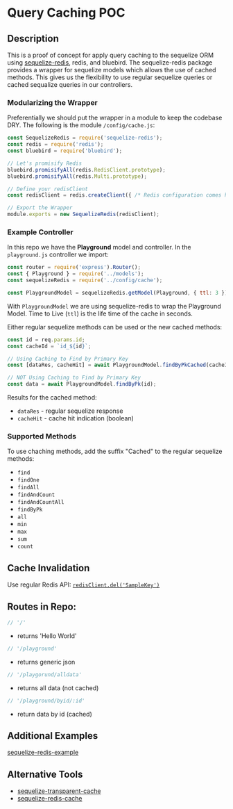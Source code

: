 # Query Caching POC

## Description
This is a proof of concept for apply query caching to the sequelize ORM using
[sequelize-redis](https://www.npmjs.com/package/sequelize-redis), redis, and bluebird.
The sequelize-redis package provides a wrapper for sequelize models which allows the
use of cached methods. This gives us the flexibility to use regular sequelize queries
or cached sequalize queries in our controllers.

### Modularizing the Wrapper
Preferentially we should put the wrapper in a module to keep the codebase DRY.
The following is the module `/config/cache.js`:
```js
const SequelizeRedis = require('sequelize-redis');
const redis = require('redis');
const bluebird = require('bluebird');

// Let's promisify Redis
bluebird.promisifyAll(redis.RedisClient.prototype);
bluebird.promisifyAll(redis.Multi.prototype);

// Define your redisClient
const redisClient = redis.createClient({ /* Redis configuration comes here */ });

// Export the Wrapper
module.exports = new SequelizeRedis(redisClient);
```

### Example Controller
In this repo we have the **Playground** model and controller. In the `playground.js`
controller we import:
```js
const router = require('express').Router();
const { Playground } = require('../models');
const sequelizeRedis = require('../config/cache');

const PlaygroundModel = sequelizeRedis.getModel(Playground, { ttl: 3 });
```
With `PlaygroundModel` we are using sequelize-redis to wrap the Playground Model. 
Time to Live (`ttl`) is the life time of the cache in seconds.

Either regular sequelize methods can be used or the new cached methods:
```js
const id = req.params.id;
const cacheId = `id_${id}`;

// Using Caching to Find by Primary Key
const [dataRes, cacheHit] = await PlaygroundModel.findByPkCached(cacheId, id);

// NOT Using Caching to Find by Primary Key
const data = await PlaygroundModel.findByPk(id);
```
Results for the cached method:
* `dataRes` - regular sequelize response
* `cacheHit` - cache hit indication (boolean)

### Supported Methods
To use chaching methods, add the suffix "Cached" to the regular sequelize methods:
* `find`
* `findOne`
* `findAll`
* `findAndCount`
* `findAndCountAll`
* `findByPk`
* `all`
* `min`
* `max`
* `sum`
* `count`

## Cache Invalidation
Use regular Redis API: 
[`redisClient.del('SampleKey')`](https://github.com/idangozlan/sequelize-redis#cache-invalidation)

## Routes in Repo:
```js
// '/'
```
* returns 'Hello World'

```js
// '/playground'
```
* returns generic json

```js
// '/playgorund/alldata'
```
* returns all data (not cached)

```js
// '/playground/byid/:id'
```
* return data by id (cached)

## Additional Examples
[sequelize-redis-example](https://github.com/idangozlan/sequelize-redis/blob/master/example/app.js)

## Alternative Tools
* [sequelize-transparent-cache](https://github.com/sequelize-transparent-cache/sequelize-transparent-cache)
* [sequelize-redis-cache](https://www.npmjs.com/package/sequelize-redis-cache)